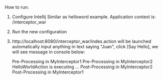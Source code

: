 How to run:
1. Configure Intellij 
 Similar as helloword example. Application context is: /interceptor_war
2. Run the new configuration
3. http://localhost:8080/interceptor_war/index.action will be launched automatically
   input anything in text saying "Juan", click [Say Hello],
   we will see message in console below:

   Pre-Processing in MyInterceptor1
   Pre-Processing in MyInterceptor2
   HelloWorldAction is executing ...
   Post-Processing in MyInterceptor2
   Post-Processing in MyInterceptor1